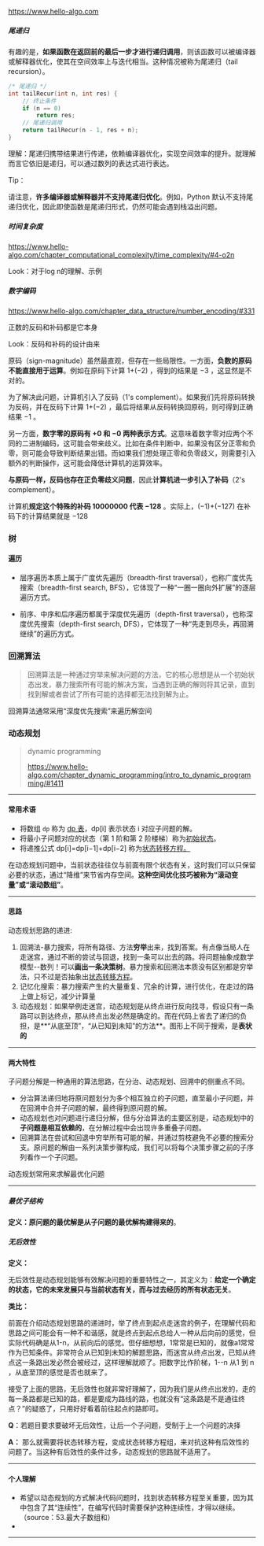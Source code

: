 https://www.hello-algo.com

##### 尾递归

有趣的是，**如果函数在返回前的最后一步才进行递归调用**，则该函数可以被编译器或解释器优化，使其在空间效率上与迭代相当。这种情况被称为尾递归（tail recursion）。

```c++
/* 尾递归 */
int tailRecur(int n, int res) {
    // 终止条件
    if (n == 0)
        return res;
    // 尾递归调用
    return tailRecur(n - 1, res + n);
}
```

理解：尾递归携带结果进行传递，依赖编译器优化，实现空间效率的提升。就理解而言它依旧是递归，可以通过数列的表达式进行表达。

Tip：

请注意，**许多编译器或解释器并不支持尾递归优化**。例如，Python 默认不支持尾递归优化，因此即使函数是尾递归形式，仍然可能会遇到栈溢出问题。



##### 时间复杂度

https://www.hello-algo.com/chapter_computational_complexity/time_complexity/#4-o2n

Look：对于log n的理解、示例



##### 数字编码

https://www.hello-algo.com/chapter_data_structure/number_encoding/#331

正数的反码和补码都是它本身

Look：反码和补码的设计由来

原码（sign-magnitude）虽然最直观，但存在一些局限性。一方面，**负数的原码不能直接用于运算**。例如在原码下计算 1+(−2) ，得到的结果是 −3 ，这显然是不对的。

为了解决此问题，计算机引入了反码（1's complement）。如果我们先将原码转换为反码，并在反码下计算 1+(−2) ，最后将结果从反码转换回原码，则可得到正确结果 −1 。

另一方面，**数字零的原码有 +0 和 −0 两种表示方式**。这意味着数字零对应两个不同的二进制编码，这可能会带来歧义。比如在条件判断中，如果没有区分正零和负零，则可能会导致判断结果出错。而如果我们想处理正零和负零歧义，则需要引入额外的判断操作，这可能会降低计算机的运算效率。

**与原码一样，反码也存在正负零歧义问题**，因此**计算机进一步引入了补码**（2's complement）。

计算机**规定这个特殊的补码 10000000 代表 −128** 。实际上，(−1)+(−127) 在补码下的计算结果就是 −128 



### 树

#### 遍历

- 层序遍历本质上属于广度优先遍历（breadth-first traversal），也称广度优先搜索（breadth-first search, BFS），它体现了一种“一圈一圈向外扩展”的逐层遍历方式。

- 前序、中序和后序遍历都属于深度优先遍历（depth-first traversal），也称深度优先搜索（depth-first search, DFS），它体现了一种“先走到尽头，再回溯继续”的遍历方式。



### 回溯算法

> ​	回溯算法是一种通过穷举来解决问题的方法，它的核心思想是从一个初始状态出发，暴力搜索所有可能的解决方案，当遇到正确的解则将其记录，直到找到解或者尝试了所有可能的选择都无法找到解为止。

回溯算法通常采用“深度优先搜索”来遍历解空间



### 动态规划

>  dynamic programming
>
> https://www.hello-algo.com/chapter_dynamic_programming/intro_to_dynamic_programming/#1411

---

#### 常用术语

- 将数组 `dp` 称为 <u>dp 表</u>，dp[i] 表示状态 i 对应子问题的解。
- 将最小子问题对应的状态（第 1 阶和第 2 阶楼梯）称为<u>初始状态</u>。
- 将递推公式 dp[i]=dp[i−1]+dp[i−2] 称为<u>状态转移方程。</u>

在动态规划问题中，当前状态往往仅与前面有限个状态有关，这时我们可以只保留必要的状态，通过“降维”来节省内存空间。**这种空间优化技巧被称为“滚动变量”或“滚动数组”**。

---

#### 思路

动态规划思路的递进:

1. 回溯法-暴力搜索，将所有路径、方法**穷举**出来，找到答案。有点像当局人在走迷宫，通过不断的尝试与回退，找到一条可以出去的路。将问题抽象成数学模型--数列！可以**画出一条决策树**。暴力搜索和回溯法本质没有区别都是穷举法，只不过是否抽象出<u>状态转移方程</u>。
3. 记忆化搜索：暴力搜索产生的大量重复、冗余的计算，进行优化，在走过的路上做上标记，减少计算量
4. 动态规划：如果举例走迷宫，动态规划是从终点进行反向找寻，假设只有一条路可以到达终点，那从终点出发必然是确定的。而在代码上省去了递归的负担，是**“从底至顶”，“从已知到未知”的方法**。图形上不同于搜索，是**表状的**

---

#### 两大特性

子问题分解是一种通用的算法思路，在分治、动态规划、回溯中的侧重点不同。

- 分治算法递归地将原问题划分为多个相互独立的子问题，直至最小子问题，并在回溯中合并子问题的解，最终得到原问题的解。
- 动态规划也对问题进行递归分解，但与分治算法的主要区别是，动态规划中的**子问题是相互依赖的**，在分解过程中会出现许多重叠子问题。
- 回溯算法在尝试和回退中穷举所有可能的解，并通过剪枝避免不必要的搜索分支。原问题的解由一系列决策步骤构成，我们可以将每个决策步骤之前的子序列看作一个子问题。

动态规划常用来求解最优化问题

---

##### 最优子结构

**定义：原问题的最优解是从子问题的最优解构建得来的**。



##### 无后效性

**定义：**

​	无后效性是动态规划能够有效解决问题的重要特性之一，其定义为：**给定一个确定的状态，它的未来发展只与当前状态有关，而与过去经历的所有状态无关**。

**类比：**

​	前面在介绍动态规划思路的递进时，举了终点到起点走迷宫的例子，在理解代码和思路之间可能会有一种不和谐感，就是终点到起点总给人一种从后向前的感觉，但实际代码确是从1-n，从前向后的感觉。但仔细想想，1常常是已知的，就像a1常常作为已知条件。非常符合从已知到未知的解题思路，而迷宫从终点出发，已知从终点这一条路出发必然会被经过，这样理解就顺了。把数字比作阶梯，1--n 从1 到 n ，从底至顶的感觉是否也就来了。

​	接受了上面的思路，无后效性也就非常好理解了，因为我们是从终点出发的，走的每一条路都是已知的路，都是要成为路线的路，也就没有“这条路是不是通往终点？”的疑惑了，只用好好看着前往起点的路即可。



**Q**：若题目要求要破坏无后效性，让后一个子问题，受制于上一个问题的决择

**A：** 那么就需要将状态转移方程，变成状态转移方程组，来对抗这种有后效性的问题了。当这种有后效性的条件过多，动态规划的思路就不适用了。

---

#### 个人理解

- 希望以动态规划的方式解决代码问题时，找到状态转移方程至关重要，因为其中包含了其“连续性”，在编写代码时需要保护这种连续性，才得以继续。（source：53.最大子数组和）
- 

---

 
